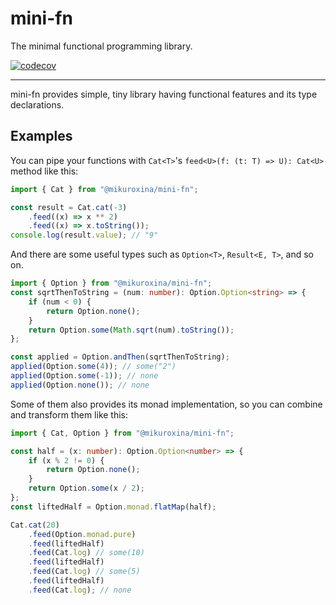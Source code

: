 # mini-fn

The minimal functional programming library.

[![codecov](https://codecov.io/github/MikuroXina/mini-fn/branch/main/graph/badge.svg?token=3HZ2Y5T1A2)](https://codecov.io/github/MikuroXina/mini-fn)

---

mini-fn provides simple, tiny library having functional features and its type declarations.

## Examples

You can pipe your functions with `Cat<T>`'s `feed<U>(f: (t: T) => U): Cat<U>` method like this:

```ts
import { Cat } from "@mikuroxina/mini-fn";

const result = Cat.cat(-3)
    .feed((x) => x ** 2)
    .feed((x) => x.toString());
console.log(result.value); // "9"
```

And there are some useful types such as `Option<T>`, `Result<E, T>`, and so on.

```ts
import { Option } from "@mikuroxina/mini-fn";
const sqrtThenToString = (num: number): Option.Option<string> => {
    if (num < 0) {
        return Option.none();
    }
    return Option.some(Math.sqrt(num).toString());
};

const applied = Option.andThen(sqrtThenToString);
applied(Option.some(4)); // some("2")
applied(Option.some(-1)); // none
applied(Option.none()); // none
```

Some of them also provides its monad implementation, so you can combine and transform them like this:

```ts
import { Cat, Option } from "@mikuroxina/mini-fn";

const half = (x: number): Option.Option<number> => {
    if (x % 2 != 0) {
        return Option.none();
    }
    return Option.some(x / 2);
};
const liftedHalf = Option.monad.flatMap(half);

Cat.cat(20)
    .feed(Option.monad.pure)
    .feed(liftedHalf)
    .feed(Cat.log) // some(10)
    .feed(liftedHalf)
    .feed(Cat.log) // some(5)
    .feed(liftedHalf)
    .feed(Cat.log); // none
```
